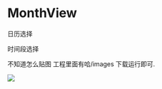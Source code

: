 # MonthView
日历选择 

时间段选择



不知道怎么贴图 工程里面有哈/images  下载运行即可.

[![](https://jitpack.io/v/mrme2014/MonthView.svg)](https://jitpack.io/#mrme2014/MonthView)

